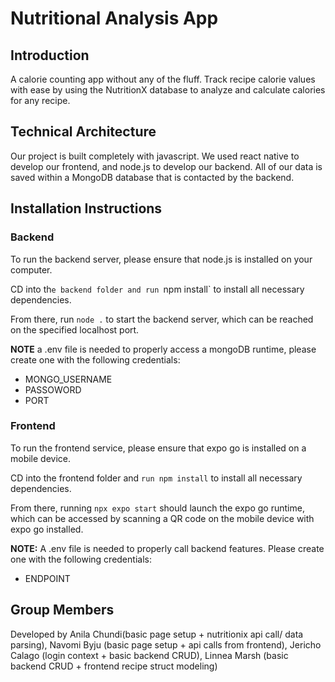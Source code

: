 # Nutritional Analysis App

## Introduction
A calorie counting app without any of the fluff. Track recipe calorie values with ease by using the NutritionX database to analyze and calculate calories for any recipe.

## Technical Architecture

Our project is built completely with javascript. We used react native to develop our frontend, and node.js to develop our backend. All of our data is saved within a MongoDB database that is contacted by the backend.

## Installation Instructions

### Backend
To run the backend server, please ensure that node.js is installed on your computer.

CD into th`e backend folder and run `npm install` to install all necessary dependencies.

From there, run `node .` to start the backend server, which can be reached on the specified localhost port.

**NOTE** a .env file is needed to properly access a mongoDB runtime, please create one with the following credentials:
- MONGO_USERNAME
- PASSOWORD
- PORT


### Frontend
To run the frontend service, please ensure that expo go is installed on a mobile device.

CD into the frontend folder and `run npm install` to install all necessary dependencies.

From there, running `npx expo start` should launch the expo go runtime, which can be accessed by scanning a QR code on the mobile device with expo go installed.

**NOTE:** A .env file is needed to properly call backend features. Please create one with the following credentials:
- ENDPOINT


## Group Members
Developed by Anila Chundi(basic page setup + nutritionix api call/ data parsing), Navomi Byju (basic page setup + api calls from frontend), Jericho Calago (login context + basic backend CRUD), Linnea Marsh (basic backend CRUD + frontend recipe struct modeling)